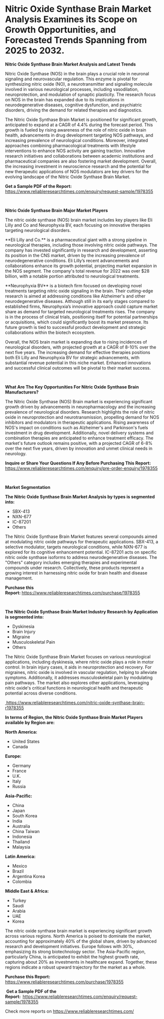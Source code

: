 <p><h1>Nitric Oxide Synthase Brain Market Analysis Examines its Scope on Growth Opportunities, and Forecasted Trends Spanning from 2025 to 2032.</h1></p><p><strong>Nitric Oxide Synthase Brain Market Analysis and Latest Trends</strong></p>
<p><p>Nitric Oxide Synthase (NOS) in the brain plays a crucial role in neuronal signaling and neurovascular regulation. This enzyme is pivotal for synthesizing nitric oxide (NO), a neurotransmitter and signaling molecule involved in various neurological processes, including vasodilation, neuroprotection, and modulation of synaptic plasticity. The research focus on NOS in the brain has expanded due to its implications in neurodegenerative diseases, cognitive dysfunction, and psychiatric disorders, driving the demand for related therapies and diagnostics.</p><p>The Nitric Oxide Synthase Brain Market is positioned for significant growth, anticipated to expand at a CAGR of 4.4% during the forecast period. This growth is fueled by rising awareness of the role of nitric oxide in brain health, advancements in drug development targeting NOS pathways, and increasing prevalence of neurological conditions. Moreover, integrated approaches combining pharmacological treatments with lifestyle interventions to enhance NOS activity are gaining traction. Innovative research initiatives and collaborations between academic institutions and pharmaceutical companies are also fostering market development. Overall, the increasing investment in neuroscience research and the potential for new therapeutic applications of NOS modulators are key drivers for the evolving landscape of the Nitric Oxide Synthase Brain Market.</p></p>
<p><strong>Get a Sample PDF of the Report:&nbsp;</strong> <a href="https://www.reliableresearchtimes.com/enquiry/request-sample/1978355?utm_campaign=2643&utm_medium=2&utm_source=Github&utm_content=ia&utm_term=09032025&utm_id=nitric-oxide-synthase-brain">https://www.reliableresearchtimes.com/enquiry/request-sample/1978355</a></p>
<p>&nbsp;</p>
<p><strong>Nitric Oxide Synthase Brain Major Market Players</strong></p>
<p><p>The nitric oxide synthase (NOS) brain market includes key players like Eli Lilly and Co and Neurophyxia BV, each focusing on innovative therapies targeting neurological disorders.</p><p>**Eli Lilly and Co.** is a pharmaceutical giant with a strong pipeline in neurological therapies, including those involving nitric oxide pathways. The company has invested significantly in research and development, asserting its position in the CNS market, driven by the increasing prevalence of neurodegenerative conditions. Eli Lilly’s recent advancements and collaborations enhance its growth potential, projecting market expansion in the NOS segment. The company's total revenue for 2022 was over $28 billion, with a notable portion attributed to neurological treatments.</p><p>**Neurophyxia BV** is a biotech firm focused on developing novel treatments targeting nitric oxide signaling in the brain. Their cutting-edge research is aimed at addressing conditions like Alzheimer's and other neurodegenerative diseases. Although still in its early stages compared to established firms, Neurophyxia’s innovative approach could capture market share as demand for targeted neurological treatments rises. The company is in the process of clinical trials, positioning itself for potential partnerships or acquisitions, which could significantly boost its market presence. Its future growth is tied to successful product development and strategic collaborations within the biotech ecosystem.</p><p>Overall, the NOS brain market is expanding due to rising incidences of neurological disorders, with projected growth at a CAGR of 8-10% over the next five years. The increasing demand for effective therapies positions both Eli Lilly and Neurophyxia BV for strategic advancements, with substantial revenue potential in this niche market. Enhanced innovations and successful clinical outcomes will be pivotal to their market success.</p></p>
<p>&nbsp;</p>
<p><strong>What Are The Key Opportunities For Nitric Oxide Synthase Brain Manufacturers?</strong></p>
<p><p>The Nitric Oxide Synthase (NOS) Brain market is experiencing significant growth driven by advancements in neuropharmacology and the increasing prevalence of neurological disorders. Research highlights the role of nitric oxide in neuroprotection and neurotransmission, propelling demand for NOS inhibitors and modulators in therapeutic applications. Rising awareness of NOS's impact on conditions such as Alzheimer's and Parkinson's fuels investment in drug development. Additionally, novel delivery systems and combination therapies are anticipated to enhance treatment efficacy. The market's future outlook remains positive, with a projected CAGR of 6-8% over the next five years, driven by innovation and unmet clinical needs in neurology.</p></p>
<p><strong>Inquire or Share Your Questions If Any Before Purchasing This Report:</strong> <a href="https://www.reliableresearchtimes.com/enquiry/pre-order-enquiry/1978355?utm_campaign=2643&utm_medium=2&utm_source=Github&utm_content=ia&utm_term=09032025&utm_id=nitric-oxide-synthase-brain">https://www.reliableresearchtimes.com/enquiry/pre-order-enquiry/1978355</a></p>
<p>&nbsp;</p>
<p><strong>Market Segmentation</strong></p>
<p><strong>The Nitric Oxide Synthase Brain Market Analysis by types is segmented into:</strong></p>
<p><ul><li>SBX-413</li><li>NXN-677</li><li>IC-87201</li><li>Others</li></ul></p>
<p><p>The Nitric Oxide Synthase Brain Market features several compounds aimed at modulating nitric oxide pathways for therapeutic applications. SBX-413, a selective modulator, targets neurological conditions, while NXN-677 is explored for its cognitive enhancement potential. IC-87201 acts on specific nitric oxide synthase isoforms to address neurodegenerative diseases. The "Others" category includes emerging therapies and experimental compounds under research. Collectively, these products represent a growing interest in harnessing nitric oxide for brain health and disease management.</p></p>
<p><strong>Purchase this Report:&nbsp;</strong><a href="https://www.reliableresearchtimes.com/purchase/1978355?utm_campaign=2643&utm_medium=2&utm_source=Github&utm_content=ia&utm_term=09032025&utm_id=nitric-oxide-synthase-brain">https://www.reliableresearchtimes.com/purchase/1978355</a></p>
<p>&nbsp;</p>
<p><strong>The Nitric Oxide Synthase Brain Market Industry Research by Application is segmented into:</strong></p>
<p><ul><li>Dyskinesia</li><li>Brain Injury</li><li>Migraine</li><li>Musculoskeletal Pain</li><li>Others</li></ul></p>
<p><p>The Nitric Oxide Synthase Brain Market focuses on various neurological applications, including dyskinesia, where nitric oxide plays a role in motor control. In brain injury cases, it aids in neuroprotection and recovery. For migraines, nitric oxide is involved in vascular regulation, helping to alleviate symptoms. Additionally, it addresses musculoskeletal pain by modulating pain pathways. The market also explores other applications, leveraging nitric oxide's critical functions in neurological health and therapeutic potential across diverse conditions.</p></p>
<p><a href="https://www.reliableresearchtimes.com/nitric-oxide-synthase-brain-r1978355?utm_campaign=2643&utm_medium=2&utm_source=Github&utm_content=ia&utm_term=09032025&utm_id=nitric-oxide-synthase-brain">&nbsp;https://www.reliableresearchtimes.com/nitric-oxide-synthase-brain-r1978355</a></p>
<p><strong>In terms of Region, the Nitric Oxide Synthase Brain Market Players available by Region are:</strong></p>
<p>
    <p> <strong> North America: </strong>
        <ul>
            <li>United States</li>
            <li>Canada</li>
        </ul>
        </p> 
    <p> <strong> Europe: </strong>
        <ul>
            <li>Germany</li>
            <li>France</li>
            <li>U.K.</li>
            <li>Italy</li>
            <li>Russia</li>
        </ul>
        </p> 
    <p> <strong> Asia-Pacific: </strong>
        <ul>
            <li>China</li>
            <li>Japan</li>
            <li>South Korea</li>
            <li>India</li>
            <li>Australia</li>
            <li>China Taiwan</li>
            <li>Indonesia</li>
            <li>Thailand</li>
            <li>Malaysia</li>
        </ul>
        </p> 
    <p> <strong> Latin America: </strong>
        <ul>
            <li>Mexico</li>
            <li>Brazil</li>
            <li>Argentina Korea</li>
            <li>Colombia</li>
        </ul>
        </p> 
    <p> <strong> Middle East & Africa: </strong>
        <ul>
            <li>Turkey</li>
            <li>Saudi</li>
            <li>Arabia</li>
            <li>UAE</li>
            <li>Korea</li>
        </ul>
    </p>
    </p>
<p><p>The nitric oxide synthase brain market is experiencing significant growth across various regions. North America is poised to dominate the market, accounting for approximately 40% of the global share, driven by advanced research and development initiatives. Europe follows with 30%, emphasizing its strong biotechnology sector. The Asia-Pacific region, particularly China, is anticipated to exhibit the highest growth rate, capturing about 20% as investments in healthcare expand. Together, these regions indicate a robust upward trajectory for the market as a whole.</p></p>
<p><strong>Purchase this Report: </strong><a href="https://www.reliableresearchtimes.com/purchase/1978355?utm_campaign=2643&utm_medium=2&utm_source=Github&utm_content=ia&utm_term=09032025&utm_id=nitric-oxide-synthase-brain">https://www.reliableresearchtimes.com/purchase/1978355</a></p>
<p>&nbsp;<strong>Get a Sample PDF of the Report:&nbsp;&nbsp;</strong><a href="https://www.reliableresearchtimes.com/enquiry/request-sample/1978355?utm_campaign=2643&utm_medium=2&utm_source=Github&utm_content=ia&utm_term=09032025&utm_id=nitric-oxide-synthase-brain">https://www.reliableresearchtimes.com/enquiry/request-sample/1978355</a></p>
<p><strong></strong></p>
<p>Check more reports on <a href="https://www.reliableresearchtimes.com/?utm_campaign=2643&utm_medium=2&utm_source=Github&utm_content=ia&utm_term=09032025&utm_id=nitric-oxide-synthase-brain">https://www.reliableresearchtimes.com/</a></p>